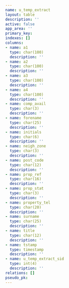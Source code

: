 ```yaml
---
name: u_temp_extract
layout: table
description: ''
active: false
app_area: ''
primary_key: 
indexes: []
columns:
- name: a1
  type: char(100)
  description: ''
- name: a2
  type: char(100)
  description: ''
- name: a3
  type: char(100)
  description: ''
- name: a4
  type: char(100)
  description: ''
- name: comp_avail
  type: char(3)
  description: ''
- name: forename
  type: char(25)
  description: ''
- name: initials
  type: char(6)
  description: ''
- name: neigh_zone
  type: char(3)
  description: ''
- name: post_code
  type: char(12)
  description: ''
- name: prop_ref
  type: char(16)
  description: ''
- name: prop_stat
  type: char(3)
  description: ''
- name: property_tel
  type: char(20)
  description: ''
- name: surname
  type: char(25)
  description: ''
- name: title
  type: char(12)
  description: ''
- name: tstamp
  type: timestamp
  description: ''
- name: u_temp_extract_sid
  type: int(4)
  description: ''
relations: []
pseudo_pk: 
---
```


